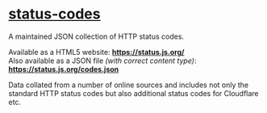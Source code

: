 # [status-codes](https://status.js.org/)
A maintained JSON collection of HTTP status codes.

Available as a HTML5 website: **https://status.js.org/** \
Also available as a JSON file *(with correct content type)*: **https://status.js.org/codes.json**

Data collated from a number of online sources and includes not only the standard HTTP status codes but also additional status codes for Cloudflare etc.
